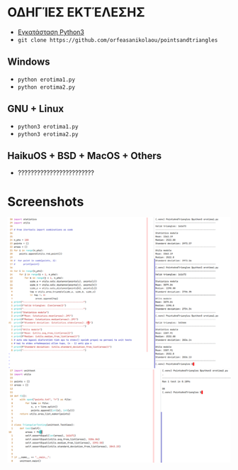 # ΟΔΗΓΊΕΣ ΕΚΤΈΛΕΣΗΣ

- [Εγκατάσταση Python3](https://www.python.org/downloads/)
- `git clone https://github.com/orfeasanikolaou/pointsandtriangles`
## Windows
- `python erotima1.py`
- `python erotima2.py`
## GNU + Linux
- `python3 erotima1.py`
- `python3 erotima2.py`
## HaikuOS + BSD + MacOS + Others
- ????????????????????????

# Screenshots

![](./.screenshots/e1.png?raw=true)
![](./.screenshots/e2.png?raw=true)
